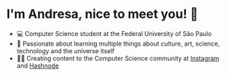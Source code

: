 # I'm Andresa, nice to meet you! 👋

- 💻 Computer Science student at the Federal University of São Paulo
- 🧠 Passionate about learning multiple things about culture, art, science, technology and the universe itself
- ✍🏻 Creating content to the Computer Science community at [Instagram](https://www.instagram.com/andresa.tech/) and [Hashnode](https://valerioandresa.hashnode.dev)

